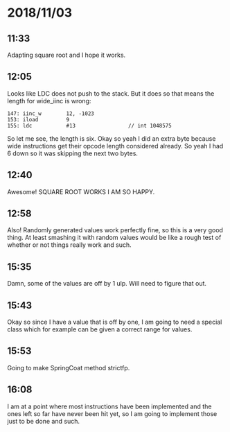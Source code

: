 # 2018/11/03

## 11:33

Adapting square root and I hope it works.

## 12:05

Looks like LDC does not push to the stack. But it does so that means the
length for wide_iinc is wrong:

	147: iinc_w        12, -1023
	153: iload         9
	155: ldc           #13                 // int 1048575

So let me see, the length is six. Okay so yeah I did an extra byte because
wide instructions get their opcode length considered already. So yeah
I had 6 down so it was skipping the next two bytes.

## 12:40

Awesome! SQUARE ROOT WORKS I AM SO HAPPY.

## 12:58

Also! Randomly generated values work perfectly fine, so this is a very good
thing. At least smashing it with random values would be like a rough test of
whether or not things really work and such.

## 15:35

Damn, some of the values are off by 1 ulp. Will need to figure that out.

## 15:43

Okay so since I have a value that is off by one, I am going to need a special
class which for example can be given a correct range for values.

## 15:53

Going to make SpringCoat method strictfp.

## 16:08

I am at a point where most instructions have been implemented and the ones
left so far have never been hit yet, so I am going to implement those just to
be done and such.
